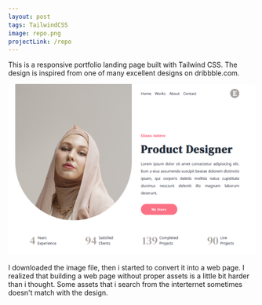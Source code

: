 ```yaml
---
layout: post
tags: TailwindCSS
image: repo.png
projectLink: /repo
---
```


This is a responsive portfolio landing page built with Tailwind CSS. The design is inspired from one of many excellent designs on dribbble.com.

![screenshot](/assets/img/work/repo.png)

I downloaded the image file, then i started to convert it into a web page. I realized that building a web page without proper assets is a little bit harder than i thought. Some assets that i search from the interternet sometimes doesn't match with the design.
